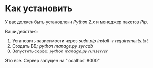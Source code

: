 # Как установить

У вас должен быть установленн *Python 2.x* и менеджер пакетов *Pip*.

Ваши действия:

1. Установить зависимости через *sudo pip install -r requirements.txt*
2. Создать БД: *python manage.py syncdb*
3. Запустить серве: *python manage.py runserver*

Это все. Сервер запущен на "localhost:8000"